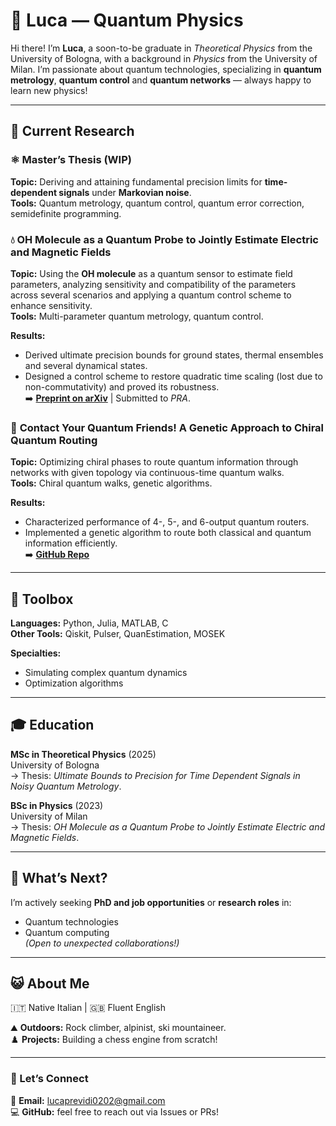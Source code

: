 # 🐐 Luca — Quantum Physics

Hi there! I’m **Luca**, a soon-to-be graduate in *Theoretical Physics* from the University of Bologna, with a background in *Physics* from the University of Milan. I’m passionate about quantum technologies, specializing in **quantum metrology**, **quantum control** and **quantum networks** — always happy to learn new physics!

---

## 🔭 Current Research

### ⚛️ **Master’s Thesis (WIP)**
**Topic:** Deriving and attaining fundamental precision limits for **time-dependent signals** under **Markovian noise**.  
**Tools:** Quantum metrology, quantum control, quantum error correction, semidefinite programming.

### 💧 **OH Molecule as a Quantum Probe to Jointly Estimate Electric and Magnetic Fields**
**Topic:** Using the **OH molecule** as a quantum sensor to estimate field parameters, analyzing sensitivity and compatibility of the parameters across several scenarios and applying a quantum control scheme to enhance sensitivity.  
**Tools:** Multi-parameter quantum metrology, quantum control.  

**Results:**  
- Derived ultimate precision bounds for ground states, thermal ensembles and several dynamical states.  
- Designed a control scheme to restore quadratic time scaling (lost due to non-commutativity) and proved its robustness.  
➡️ [**Preprint on arXiv**](https://arxiv.org/abs/2505.13634) | Submitted to *PRA*.

### 💌 **Contact Your Quantum Friends! A Genetic Approach to Chiral Quantum Routing**
**Topic:** Optimizing chiral phases to route quantum information through networks with given topology via continuous-time quantum walks.  
**Tools:** Chiral quantum walks, genetic algorithms.  

**Results:**  
- Characterized performance of 4-, 5-, and 6-output quantum routers.  
- Implemented a genetic algorithm to route both classical and quantum information efficiently.  
➡️ [**GitHub Repo**](https://github.com/lucappp02/Contact_your_quantum_friends)

---

## 🔧 Toolbox

**Languages:** Python, Julia, MATLAB, C  
**Other Tools:** Qiskit, Pulser, QuanEstimation, MOSEK  

**Specialties:**  
- Simulating complex quantum dynamics  
- Optimization algorithms 

---

## 🎓 Education

**MSc in Theoretical Physics** (2025)  
University of Bologna  
→ Thesis: *Ultimate Bounds to Precision for Time Dependent Signals in Noisy Quantum Metrology*.

**BSc in Physics** (2023)  
University of Milan  
→ Thesis: *OH Molecule as a Quantum Probe to Jointly Estimate Electric and Magnetic Fields*.

---

## 🌈 What’s Next?

I’m actively seeking **PhD and job opportunities** or **research roles** in:  
- Quantum technologies  
- Quantum computing  
*(Open to unexpected collaborations!)*

---

## 😺 About Me

🇮🇹 Native Italian | 🇬🇧 Fluent English 

⛰️ **Outdoors:** Rock climber, alpinist, ski mountaineer.  
♟️ **Projects:** Building a chess engine from scratch!

---

### 📱 Let’s Connect
📩 **Email:** [lucaprevidi0202@gmail.com](mailto:lucaprevidi0202@gmail.com)  
💻 **GitHub:** feel free to reach out via Issues or PRs!
